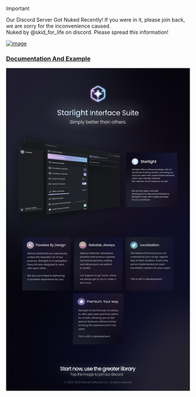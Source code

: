 > [!IMPORTANT]  
> Our Discord Server Got Nuked Recently! If you were in it, please join back, we are sorry for the inconvenience caused.  
> Nuked by @skid_for_life on discord. Please spread this information!

[![image](https://docs.nebulasoftworks.xyz/img/starlight/banner.png)](https://dsc.gg/nebulasoftworks)  

### [Documentation And Example](https://docs.nebulasoftworks.xyz/starlight)
[![starlight](https://raw.githubusercontent.com/Nebula-Softworks/Starlight-Interface-Suite/refs/heads/master/Starlight%20ad.png)](https://dsc.gg/nebulasoftworks)
